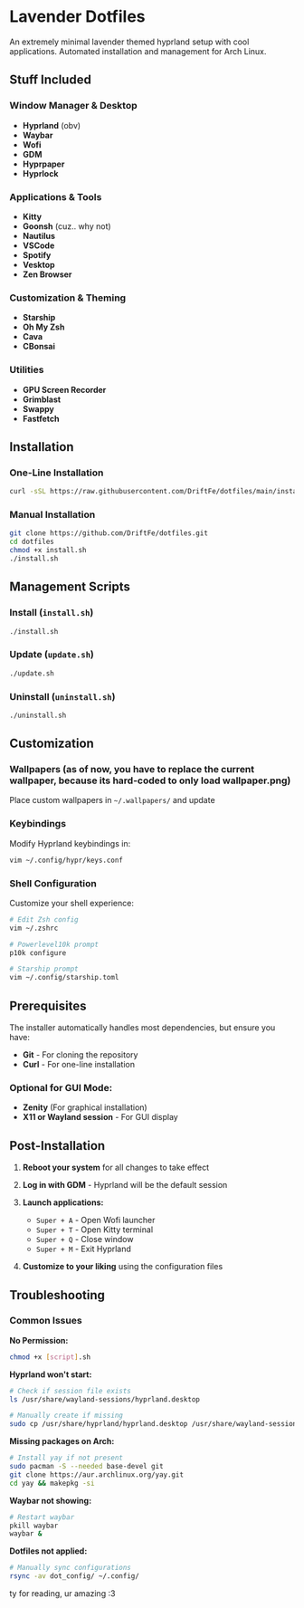 # Lavender Dotfiles

An extremely minimal lavender themed hyprland setup with cool applications. Automated installation and management for Arch Linux.

## Stuff Included

### **Window Manager & Desktop**
- **Hyprland** (obv)
- **Waybar** 
- **Wofi** 
- **GDM** 
- **Hyprpaper** 
- **Hyprlock** 

### **Applications & Tools**
- **Kitty** 
- **Goonsh** (cuz.. why not)
- **Nautilus** 
- **VSCode** 
- **Spotify** 
- **Vesktop** 
- **Zen Browser** 

### **Customization & Theming**
- **Starship** 
- **Oh My Zsh** 
- **Cava** 
- **CBonsai** 

### **Utilities**
- **GPU Screen Recorder** 
- **Grimblast** 
- **Swappy** 
- **Fastfetch**

## Installation

### One-Line Installation
```bash
curl -sSL https://raw.githubusercontent.com/DriftFe/dotfiles/main/install.sh | bash
```

### Manual Installation
```bash
git clone https://github.com/DriftFe/dotfiles.git
cd dotfiles
chmod +x install.sh
./install.sh
```

## Management Scripts

### **Install** (`install.sh`)
```bash
./install.sh
```

### **Update** (`update.sh`)
```bash
./update.sh
```

### **Uninstall** (`uninstall.sh`)
```bash
./uninstall.sh
```

## Customization

### **Wallpapers** (as of now, you have to replace the current wallpaper, because its hard-coded to only load wallpaper.png)
Place custom wallpapers in `~/.wallpapers/` and update

### **Keybindings**
Modify Hyprland keybindings in:
```bash
vim ~/.config/hypr/keys.conf
```

### **Shell Configuration**
Customize your shell experience:
```bash
# Edit Zsh config
vim ~/.zshrc

# Powerlevel10k prompt
p10k configure

# Starship prompt
vim ~/.config/starship.toml
```

## Prerequisites

The installer automatically handles most dependencies, but ensure you have:

- **Git** - For cloning the repository
- **Curl** - For one-line installation

### Optional for GUI Mode:
- **Zenity** (For graphical installation)
- **X11 or Wayland session** - For GUI display

## Post-Installation

1. **Reboot your system** for all changes to take effect
2. **Log in with GDM** - Hyprland will be the default session
3. **Launch applications:**
   - `Super + A` - Open Wofi launcher
   - `Super + T` - Open Kitty terminal
   - `Super + Q` - Close window
   - `Super + M` - Exit Hyprland

4. **Customize to your liking** using the configuration files

## Troubleshooting

### Common Issues
**No Permission:**
```bash
chmod +x [script].sh
```

**Hyprland won't start:**
```bash
# Check if session file exists
ls /usr/share/wayland-sessions/hyprland.desktop

# Manually create if missing
sudo cp /usr/share/hyprland/hyprland.desktop /usr/share/wayland-sessions/
```

**Missing packages on Arch:**
```bash
# Install yay if not present
sudo pacman -S --needed base-devel git
git clone https://aur.archlinux.org/yay.git
cd yay && makepkg -si
```

**Waybar not showing:**
```bash
# Restart waybar
pkill waybar
waybar &
```

**Dotfiles not applied:**
```bash
# Manually sync configurations
rsync -av dot_config/ ~/.config/
```

ty for reading, ur amazing :3
